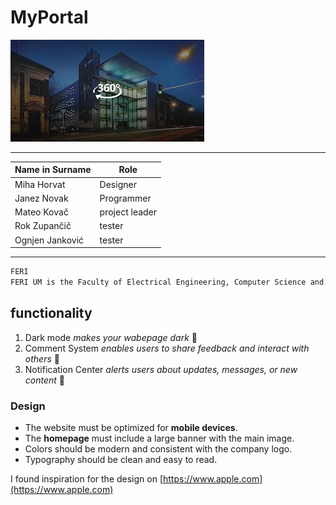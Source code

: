 
# MyPortal
![FERI](https://github.com/JustCloudy/Naloga3-again/blob/7c4418a9f146a29df885e360d84ab8251a25b72e/Untitled.jpg)

---

| Name in Surname | Role |
| -------------- | ----- |
| Miha Horvat | Designer |
| Janez Novak | Programmer |
| Mateo Kovač | project leader |
| Rok Zupančič | tester |
| Ognjen Janković | tester |
---

```html
FERI 
FERI UM is the Faculty of Electrical Engineering, Computer Science and Information Technology at the University of Maribor in Slovenia. The website provides information about its study programs, research activities, academic events, and news. It also offers resources for students, contact details, and links to institutional services.
```




## functionality 
1. Dark mode *makes your wabepage dark* :crescent_moon:  
2. Comment System  *enables users to share feedback and interact with others* :speech_balloon:  
3. Notification Center  *alerts users about updates, messages, or new content* :bell:

### Design

- The website must be optimized for **mobile devices**.  
- The **homepage** must include a large banner with the main image.  
- Colors should be modern and consistent with the company logo.  
- Typography should be clean and easy to read.

I found inspiration for the design on [https://www.apple.com](https://www.apple.com)

